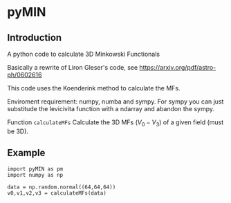 # pyMIN

## Introduction
A python code to calculate 3D Minkowski Functionals

Basically a rewrite of Liron Gleser's code, see https://arxiv.org/pdf/astro-ph/0602616

This code uses the Koenderink method to calculate the MFs.

Enviroment requirement: numpy, numba and sympy. For sympy you can just substitude the levicivita function with a ndarray and abandon the sympy.

Function `calculateMFs` Calculate the 3D MFs ($V_{0}-V_{3}$) of a given field (must be 3D).

## Example

```
import pyMIN as pm
import numpy as np

data = np.random.normal((64,64,64))
v0,v1,v2,v3 = calculateMFs(data)
```

